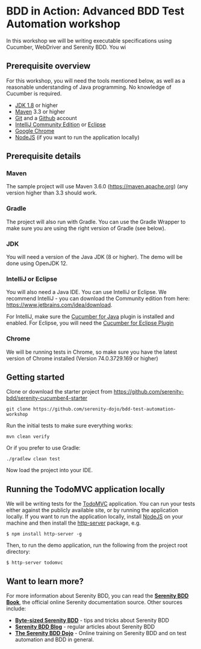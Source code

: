 # BDD in Action: Advanced BDD Test Automation workshop

In this workshop we will be writing executable specifications using Cucumber, WebDriver and Serenity BDD. You wi

## Prerequisite overview

For this workshop, you will need the tools mentioned below, as well as a reasonable understanding of Java programming. 
No knowledge of Cucumber is required.

* [JDK 1.8](https://www.oracle.com/technetwork/java/javase/downloads) or higher
* [Maven](http://maven.apache.org) 3.3 or higher
* [Git](https://git-scm.com) and a [Github](https://github.com) account
* [IntelliJ Community Edition](https://www.jetbrains.com/idea/) or [Eclipse](https://www.eclipse.org)
* [Google Chrome](https://www.google.com/chrome/)
* [NodeJS](http://nodejs.org) (if you want to run the application locally)

## Prerequisite details

### Maven
The sample project will use Maven 3.6.0 (https://maven.apache.org) (any version higher than 3.3 should work.

### Gradle
The project will also run with Gradle. You can use the Gradle Wrapper to make sure you are using the right version of Gradle (see below).

### JDK
You will need a version of the Java JDK (8 or higher). The demo will be done using OpenJDK 12.

### IntelliJ or Eclipse

You will also need a Java IDE. You can use IntelliJ or Eclipse. We recommend IntelliJ - you can download the Community edition from here: https://www.jetbrains.com/idea/download. 

For IntelliJ, make sure the [Cucumber for Java](https://plugins.jetbrains.com/plugin/7212-cucumber-for-java) plugin is installed and enabled. For Eclipse, you will need the [Cucumber for Eclipse Plugin](https://cucumber.github.io/cucumber-eclipse/)

### Chrome
We will be running tests in Chrome, so make sure you have the latest version of Chrome installed (Version 74.0.3729.169 or higher)

## Getting started
Clone or download the starter project from https://github.com/serenity-bdd/serenity-cucumber4-starter

```
git clone https://github.com/serenity-dojo/bdd-test-automation-workshop
```

Run the initial tests to make sure everything works:
```
mvn clean verify
```
Or if you prefer to use Gradle:
```
./gradlew clean test
```


Now load the project into your IDE.

## Running the TodoMVC application locally

We will be writing tests for the [TodoMVC](http://todomvc.com) application. You can run your tests either against the publicly available site, or by running the application locally. If you want to run the application locally, install [NodeJS](http://nodejs.org) on your machine and then install the [http-server](https://www.npmjs.com/package/http-server) package, e.g.
```
$ npm install http-server -g
```
Then, to run the demo application, run the following from the project root directory:
```
$ http-server todomvc
```

## Want to learn more?
For more information about Serenity BDD, you can read the [**Serenity BDD Book**](https://serenity-bdd.github.io/theserenitybook/latest/index.html), the official online Serenity documentation source. Other sources include:
* **[Byte-sized Serenity BDD](https://www.youtube.com/channel/UCav6-dPEUiLbnu-rgpy7_bw/featured)** - tips and tricks about Serenity BDD
* [**Serenity BDD Blog**](https://johnfergusonsmart.com/category/serenity-bdd/) - regular articles about Serenity BDD
* [**The Serenity BDD Dojo**](https://serenitydojo.teachable.com) - Online training on Serenity BDD and on test automation and BDD in general. 
